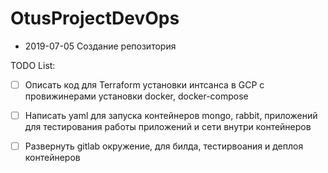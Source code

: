 # OtusProjectDevOps
 - 2019-07-05 Создание репозитория
 
 TODO List:
 
 - [ ] Описать код для Terraform установки интсанса в GCP с провижинерами установки docker, docker-compose
 - [ ] Написать yaml для запуска контейнеров mongo, rabbit, приложений для тестирования работы приложений и сети внутри контейнеров
 - [ ] Развернуть gitlab окружение, для билда, тестирвоания и деплоя контейнеров

